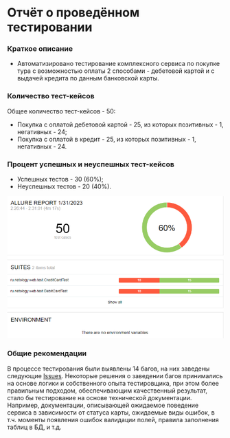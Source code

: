 # Отчёт о проведённом тестировании
### Краткое описание
- Автоматизировано тестирование комплексного сервиса по покупке тура с возможностью оплаты 2 способами - дебетовой картой и с выдачей кредита по данным банковской карты.
### Количество тест-кейсов
Общее количество тест-кейсов - 50:
- Покупка с оплатой дебетовой картой - 25, из которых позитивных - 1, негативных - 24;
- Покупка с оплатой в кредит - 25, из которых позитивных - 1, негативных - 24.
### Процент успешных и неуспешных тест-кейсов
- Успешных тестов - 30 (60%);
- Неуспешных тестов - 20 (40%).

![AllureReport](AllureReportImage.png)

### Общие рекомендации
В процессе тестирования были выявлены 14 багов, на них заведены следующие [Issues](https://github.com/greyear/qa-diploma/issues).
Некоторые решения о заведении багов принимались на основе логики и собственного опыта тестировщика, при этом более правильным подходом, обеспечивающим качественный результат, стало бы тестирование на основе технической документации. Например, документации, описывающей ожидаемое поведение сервиса в зависимости от статуса карты, ожидаемые виды ошибок, в т.ч. моменты появления ошибок валидации полей, правила заполнения таблиц в БД, и т.д.